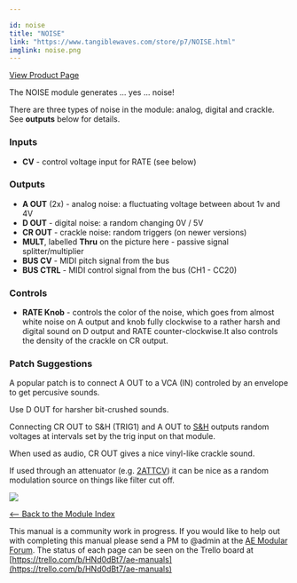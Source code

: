 ```yaml
---

id: noise
title: "NOISE"
link: "https://www.tangiblewaves.com/store/p7/NOISE.html"
imglink: noise.png
---
```



[View Product Page](https://www.tangiblewaves.com/store/p7/NOISE.html)

The NOISE module generates ... yes ... noise!

There are three types of noise in the module: analog, digital and crackle. See **outputs** below for details.

### Inputs

*   **CV** - control voltage input for RATE (see below)

### Outputs

*   **A OUT** (2x) - analog noise: a fluctuating voltage between about 1v and 4V
*   **D OUT** - digital noise: a random changing 0V / 5V
*   **CR OUT** - crackle noise: random triggers (on newer versions)
*   **MULT**, labelled **Thru** on the picture here - passive signal splitter/multiplier
*   **BUS CV** - MIDI pitch signal from the bus
*   **BUS CTRL** - MIDI control signal from the bus (CH1 - CC20)

### Controls

*   **RATE Knob** - controls the color of the noise, which goes from almost white noise on A output and knob fully clockwise to a rather harsh and digital sound on D output and RATE counter-clockwise.​ It also controls the density of the crackle on CR output.

### Patch Suggestions

A popular patch is to connect A OUT to a VCA (IN) controled by an envelope to get percusive sounds.

Use D OUT for harsher bit-crushed sounds.

Connecting CR OUT to S&H (TRIG1) and A OUT to [S&H](https://wiki.aemodular.com/pmwiki.php/AeManual/SAMPLEHOLD) outputs random voltages at intervals set by the trig input on that module.

When used as audio, CR OUT gives a nice vinyl-like crackle sound.

If used through an attenuator (e.g. [2ATTCV](https://wiki.aemodular.com/pmwiki.php/AeManual/2ATTCV)) it can be nice as a random modulation source on things like filter cut off.

[![](/images/th00---noise.png.jpg)](https://wiki.aemodular.com/uploads/AeManual/NOISE/noise.png "noise")

[<-- Back to the Module Index](https://wiki.aemodular.com/pmwiki.php/AeManual/Modules)

This manual is a community work in progress. If you would like to help out with completing this manual please send a PM to @admin at the [AE Modular Forum](http://forum.aemodular.com). The status of each page can be seen on the Trello board at [https://trello.com/b/HNd0dBt7/ae-manuals](https://trello.com/b/HNd0dBt7/ae-manuals)
